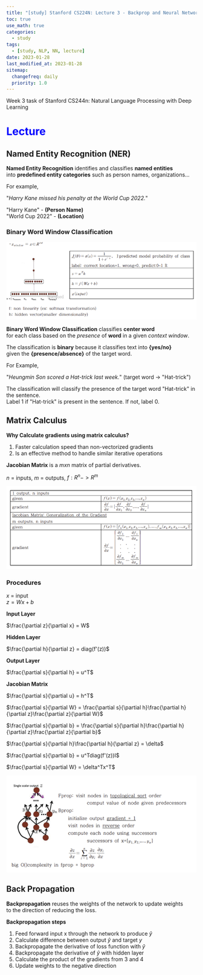 ```yaml
---
title: "[study] Stanford CS224N: Lecture 3 - Backprop and Neural Networks"
toc: true
use_math: true
categories:
  - study
tags:
  - [study, NLP, NN, lecture]
date: 2023-01-28
last_modified_at: 2023-01-28
sitemap:
  changefreq: daily
  priority: 1.0
---
```


Week 3 task of Stanford CS244n: Natural Language Processing with Deep Learning

# <span style = "color: blue"> Lecture </span>

## Named Entity Recognition (NER)

**Named Entity Recognition** identifies and classifies **named entities** <br>
into **predefined entity categories** such as person names, organizations... <br>

For example, <br>

"*Harry Kane missed his penalty at the World Cup 2022.*"

"Harry Kane" - **(Person Name)** <br>
"World Cup 2022" - **(Location)**

### Binary Word Window Classification

<img src = '/assets/images/nlp_study/week3/1.png'>

**Binary Word Window Classification** classifies **center word** <br>
for each class based on the *presence* of **word** in a given *context window*.

The classification is **binary** because it classifies text into **{yes/no}** <br>
given the **{presence/absence}** of the target word.

For Example, <br>

"*Heungmin Son scored a Hat-trick last week.*" (target word -> "Hat-trick") <br>

The classification will classify the presence of the target word "Hat-trick" in the sentence. <br>
Label $1$ if "Hat-trick" is present in the sentence. If not, label $0$.

## Matrix Calculus

**Why Calculate gradients using matrix calculus?**

1. Faster calculation speed than non-vectorized gradients
2. Is an effective method to handle similar iterative operations

**Jacobian Matrix** is a $mxn$ matrix of partial derivatives.

$n$ = inputs, $m$ = outputs, $f : R^n -> R^m$

<img src = '/assets/images/nlp_study/week3/2.png'>

### Procedures

$x$ = input<br>$z = Wx + b$

**Input Layer**

$\frac{\partial z}{\partial x} = W$

**Hidden Layer**

$\frac{\partial h}{\partial z} = diag(f'(z))$

**Output Layer**

$\frac{\partial s}{\partial h} = u^T$

**Jacobian Matrix**

$\frac{\partial s}{\partial u} = h^T$

$\frac{\partial s}{\partial W} = \frac{\partial s}{\partial h}\frac{\partial h}{\partial z}\frac{\partial z}{\partial W}$

$\frac{\partial s}{\partial b} = \frac{\partial s}{\partial h}\frac{\partial h}{\partial z}\frac{\partial z}{\partial b}$

$\frac{\partial s}{\partial h}\frac{\partial h}{\partial z} = \delta$

$\frac{\partial s}{\partial b} = u^Tdiag(f'(z))I$

$\frac{\partial s}{\partial W} = \delta^Tx^T$

<img src = '/assets/images/nlp_study/week3/3.png'>

## Back Propagation

**Backpropagation** reuses the weights of the network to update weights <br>
to the direction of reducing the loss.

**Backpropagation steps**

1. Feed forward input x through the network to produce $\hat{y}$
2. Calculate difference between output $\hat{y}$ and target $y$
3. Backpropagate the derivative of loss function with $\hat{y}$
4. Backpropagate the derivative of $\hat{y}$ with hidden layer
5. Calculate the product of the gradients from 3 and 4
6. Update weights to the negative direction
